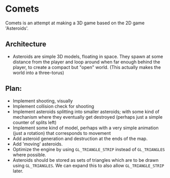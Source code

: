 # Comets
Comets is an attempt at making a 3D game based on the 2D game 'Asteroids'.

## Architecture
- Asteroids are simple 3D models, floating in space. They spawn at some distance from the player and loop around when far enough behind the player, to create a compact but "open" world. (This actually makes the world into a three-torus)

## Plan:
- Implement shooting, visually
- Implement collision check for shooting
- Implement asteroids splitting into smaller asteroids; with some kind of mechanism where they eventually get destroyed (perhaps just a simple counter of splits left)
- Implement some kind of model, perhaps with a very simple animation (just a rotation) that corresponds to movement
- Add asteroid generation and destruction at the ends of the map.
- Add 'moving' asteroids.
- Optimize the engine by using `GL_TRIANGLE_STRIP` instead of `GL_TRIANGLES` where possible.
- Asteroids should be stored as sets of triangles which are to be drawn using `GL_TRIANGLES`. We can expand this to also allow `GL_TRIANGLE_STRIP` later.

